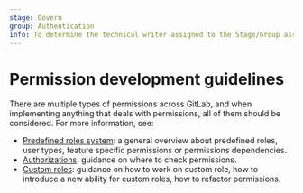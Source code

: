 ```yaml
---
stage: Govern
group: Authentication
info: To determine the technical writer assigned to the Stage/Group associated with this page, see https://about.gitlab.com/handbook/product/ux/technical-writing/#assignments
---
```


# Permission development guidelines

There are multiple types of permissions across GitLab, and when implementing
anything that deals with permissions, all of them should be considered. For more information, see:

- [Predefined roles system](permissions/predefined_roles.md): a general overview about predefined roles, user types, feature specific permissions or permissions dependencies.
- [Authorizations](permissions/authorizations.md): guidance on where to check permissions.
- [Custom roles](permissions/custom_roles.md): guidance on how to work on custom role, how to introduce a new ability for custom roles, how to refactor permissions.

